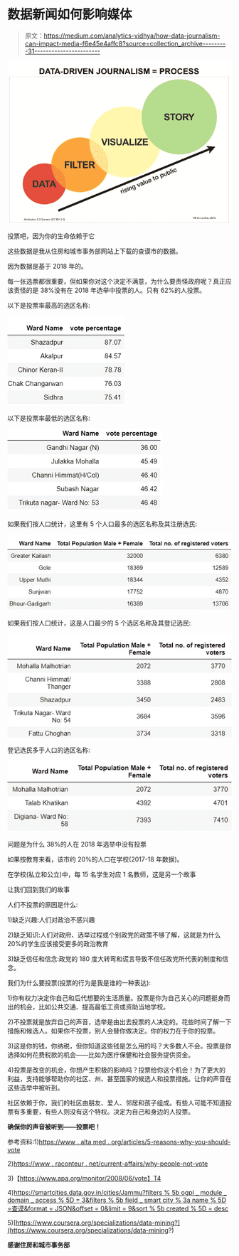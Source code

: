 # 数据新闻如何影响媒体

> 原文：<https://medium.com/analytics-vidhya/how-data-journalism-can-impact-media-f6e45e4affc8?source=collection_archive---------31----------------------->

![](img/21a0bcef8ecc8cf38be6e7035384cf1f.png)

投票吧，因为你的生命依赖于它

这些数据是我从住房和城市事务部网站上下载的查谟市的数据。

因为数据是基于 2018 年的。

每一张选票都很重要，但如果你对这个决定不满意，为什么要责怪政府呢？真正应该责怪的是 38%没有在 2018 年选举中投票的人。只有 62%的人投票。

以下是投票率最高的选区名称:

![](img/7e3ebdfaa4a9322781484e1e74b395b5.png)

以下是投票率最低的选区名称:

![](img/075f441fb2db46b584934b8acd4bde3e.png)

如果我们按人口统计，这里有 5 个人口最多的选区名称及其注册选民:

![](img/4dbaab8be5cf3d53b1c7a2ba319f37ae.png)

如果我们按人口统计，这是人口最少的 5 个选区名称及其登记选民:

![](img/83f28e00c29780540f431b1c567f712f.png)

登记选民多于人口的选区名称:

![](img/3e4f0310f6059e77cfd5952fe4854dfd.png)

问题是为什么 38%的人在 2018 年选举中没有投票

如果按教育来看，该市约 20%的人口在学校(2017-18 年数据)。

在学校(私立和公立)中，每 15 名学生对应 1 名教师，这是另一个故事

让我们回到我们的故事

人们不投票的原因是什么:

1)缺乏兴趣:人们对政治不感兴趣

2)缺乏知识:人们对政府、选举过程或个别政党的政策不够了解，这就是为什么 20%的学生应该接受更多的政治教育

3)缺乏信任和信念:政党的 180 度大转弯和谎言导致不信任政党所代表的制度和信念。

我们为什么要投票(投票的行为是我是谁的一种表达):

1)你有权力决定你自己和后代想要的生活质量。投票是你为自己关心的问题挺身而出的机会，比如公共交通、提高最低工资或资助当地学校。

2)不投票就是放弃自己的声音，选举是由出去投票的人决定的。花些时间了解一下措施和候选人。如果你不投票，别人会替你做决定。你的权力在于你的投票。

3)这是你的钱，你纳税，但你知道这些钱是怎么用的吗？大多数人不会。投票是你选择如何花费税款的机会——比如为医疗保健和社会服务提供资金。

4)投票是改变的机会，你想产生积极的影响吗？投票给你这个机会！为了更大的利益，支持能够帮助你的社区、州、甚至国家的候选人和投票措施。让你的声音在这些选举中被听到。

社区依赖于你，我们的社区由朋友、爱人、邻居和孩子组成。有些人可能不知道投票有多重要，有些人则没有这个特权。决定为自己和身边的人投票。

**确保你的声音被听到——投票吧！**

参考资料:1)[https://www . alta med . org/articles/5-reasons-why-you-should-vote](https://www.altamed.org/articles/5-reasons-why-you-should-vote)

2)[https://www . raconteur . net/current-affairs/why-people-not-vote](https://www.raconteur.net/current-affairs/why-people-dont-vote)

3)【https://www.apa.org/monitor/2008/06/vote】T4

4)[https://smartcities.data.gov.in/cities/Jammu?filters % 5b ogpl _ module _ domain _ access % 5D = 3&filters % 5b field _ smart city % 3a name % 5D =查谟&format = JSON&offset = 0&limit = 9&sort % 5b created % 5D = desc](https://smartcities.data.gov.in/cities/Jammu?filters%5Bogpl_module_domain_access%5D=3&filters%5Bfield_smartcity%3Aname%5D=Jammu&format=json&offset=0&limit=9&sort%5Bcreated%5D=desc)

5)[https://www.coursera.org/specializations/data-mining?](https://www.coursera.org/specializations/data-mining?)

**感谢住房和城市事务部**